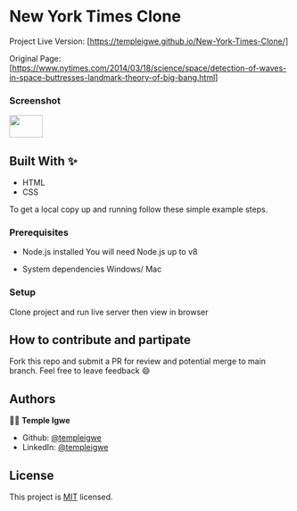 # New York Times Clone

Project Live Version: [https://templeigwe.github.io/New-York-Times-Clone/]

Original Page: [https://www.nytimes.com/2014/03/18/science/space/detection-of-waves-in-space-buttresses-landmark-theory-of-big-bang.html]

### Screenshot
<img src="./imagesSpace-Ripples-Reveal-Big-Bang-s-Smoking-Gun.png/" width="60vw" height="40vh"/>

## Built With ✨

- HTML
- CSS

To get a local copy up and running follow these simple example steps.

### Prerequisites
* Node.js installed
You will need Node.js up to v8

* System dependencies
Windows/ Mac


### Setup
Clone project and run live server then view in browser

## How to contribute and partipate
Fork this repo and submit a PR for review and potential merge to main branch. Feel free to leave feedback :smile:


## Authors

👨‍💻 **Temple Igwe**

- Github: [@templeigwe](https://github.com/TempleIgwe)
- LinkedIn: [@templeigwe](https://www.linkedin.com/in/temple-igwe-2699a1242/)


## License

This project is [MIT](LICENSE) licensed.